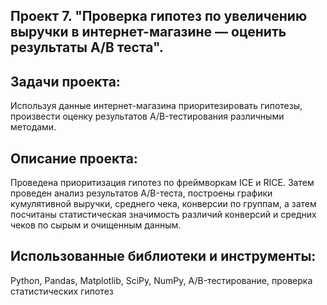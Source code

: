 ## Проект 7. "Проверка гипотез по увеличению выручки в интернет-магазине — оценить результаты A/B теста".

## Задачи проекта:
Используя данные интернет-магазина приоритезировать гипотезы, произвести оценку результатов A/B-тестирования различными методами.

## Описание проекта:
Проведена приоритизация гипотез по фреймворкам ICE и RICE.
Затем проведен анализ результатов A/B-теста, построены графики кумулятивной выручки, среднего чека, конверсии по группам, а затем посчитаны статистическая значимость различий конверсий и средних чеков по сырым и очищенным данным.

## Использованные библиотеки и инструменты:
Python, Pandas, Matplotlib, SciPy,  NumPy, A/B-тестирование, проверка статистических гипотез
